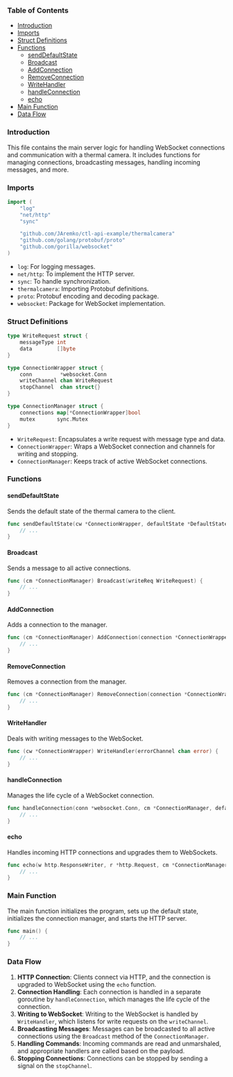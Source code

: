 ### Table of Contents
- [Introduction](#introduction)
- [Imports](#imports)
- [Struct Definitions](#struct-definitions)
- [Functions](#functions)
  - [sendDefaultState](#senddefaultstate)
  - [Broadcast](#broadcast)
  - [AddConnection](#addconnection)
  - [RemoveConnection](#removeconnection)
  - [WriteHandler](#writehandler)
  - [handleConnection](#handleconnection)
  - [echo](#echo)
- [Main Function](#main-function)
- [Data Flow](#data-flow)

### Introduction
This file contains the main server logic for handling WebSocket connections and communication with a thermal camera. It includes functions for managing connections, broadcasting messages, handling incoming messages, and more.

### Imports
```go
import (
	"log"
	"net/http"
	"sync"

	"github.com/JAremko/ctl-api-example/thermalcamera"
	"github.com/golang/protobuf/proto"
	"github.com/gorilla/websocket"
)
```
- `log`: For logging messages.
- `net/http`: To implement the HTTP server.
- `sync`: To handle synchronization.
- `thermalcamera`: Importing Protobuf definitions.
- `proto`: Protobuf encoding and decoding package.
- `websocket`: Package for WebSocket implementation.

### Struct Definitions
```go
type WriteRequest struct {
	messageType int
	data        []byte
}

type ConnectionWrapper struct {
	conn         *websocket.Conn
	writeChannel chan WriteRequest
	stopChannel  chan struct{}
}

type ConnectionManager struct {
	connections map[*ConnectionWrapper]bool
	mutex       sync.Mutex
}
```
- `WriteRequest`: Encapsulates a write request with message type and data.
- `ConnectionWrapper`: Wraps a WebSocket connection and channels for writing and stopping.
- `ConnectionManager`: Keeps track of active WebSocket connections.

### Functions

#### sendDefaultState
Sends the default state of the thermal camera to the client.
```go
func sendDefaultState(cw *ConnectionWrapper, defaultState *DefaultState) {
	// ...
}
```

#### Broadcast
Sends a message to all active connections.
```go
func (cm *ConnectionManager) Broadcast(writeReq WriteRequest) {
	// ...
}
```

#### AddConnection
Adds a connection to the manager.
```go
func (cm *ConnectionManager) AddConnection(connection *ConnectionWrapper) {
	// ...
}
```

#### RemoveConnection
Removes a connection from the manager.
```go
func (cm *ConnectionManager) RemoveConnection(connection *ConnectionWrapper) {
	// ...
}
```

#### WriteHandler
Deals with writing messages to the WebSocket.
```go
func (cw *ConnectionWrapper) WriteHandler(errorChannel chan error) {
	// ...
}
```

#### handleConnection
Manages the life cycle of a WebSocket connection.
```go
func handleConnection(conn *websocket.Conn, cm *ConnectionManager, defaultState *DefaultState) {
	// ...
}
```

#### echo
Handles incoming HTTP connections and upgrades them to WebSockets.
```go
func echo(w http.ResponseWriter, r *http.Request, cm *ConnectionManager, defaultState *DefaultState) {
	// ...
}
```

### Main Function
The main function initializes the program, sets up the default state, initializes the connection manager, and starts the HTTP server.
```go
func main() {
	// ...
}
```

### Data Flow
1. **HTTP Connection**: Clients connect via HTTP, and the connection is upgraded to WebSocket using the `echo` function.
2. **Connection Handling**: Each connection is handled in a separate goroutine by `handleConnection`, which manages the life cycle of the connection.
3. **Writing to WebSocket**: Writing to the WebSocket is handled by `WriteHandler`, which listens for write requests on the `writeChannel`.
4. **Broadcasting Messages**: Messages can be broadcasted to all active connections using the `Broadcast` method of the `ConnectionManager`.
5. **Handling Commands**: Incoming commands are read and unmarshaled, and appropriate handlers are called based on the payload.
6. **Stopping Connections**: Connections can be stopped by sending a signal on the `stopChannel`.

